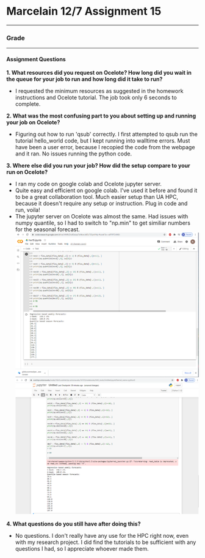 # Marcelain 12/7 Assignment 15

___
### Grade


___

#### Assignment Questions

**1. What resources did you request on Ocelote? How long did you wait in the queue for your job to run and how long did it take to run?**
- I requested the minimum resources as suggested in the homework instructions and Ocelote tutorial.  The job took only 6 seconds to complete.

**2. What was the most confusing part to you about setting up and running your job on Ocelote?**
- Figuring out how to run 'qsub' correctly.  I first attempted to qsub run the tutorial hello_world code, but I kept running into walltime errors.  Must have been a user error, because I recopied the code from the webpage and it ran.  No issues running the python code.

**3. Where else did you run your job? How did the setup compare to your run on Ocelote?**  
- I ran my code on google colab and Ocelote jupyter server.  
- Quite easy and efficient on google colab.  I've used it before and found it to be a great collaboration tool.  Much easier setup than UA HPC, because it doesn't require any setup or instruction.  Plug in code and run, voila!
- The jupyter server on Ocelote was almost the same.  Had issues with numpy quantile, so I had to switch to "np.min" to get similiar numbers for the seasonal forecast.
![](assets/Marcelain_HW15-b2345601.png)
![](assets/Marcelain_HW15-dbe8927a.png)

**4. What questions do you still have after doing this?**
- No questions.  I don't really have any use for the HPC right now, even with my research project.  I did find the tutorials to be sufficient with any questions I had, so I appreciate whoever made them.

